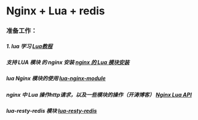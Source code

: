 # Nginx + Lua + redis


### 准备工作：
##### 1. lua 学习  [Lua教程](http://www.runoob.com/lua/lua-data-types.html)

##### 支持 LUA 模块 的 nginx 安装 [nginx 的 Lua  模块安装](https://github.com/zhuangjiesen/nginx-redis-lua/blob/master/nginx%20的%20Lua%20%20模块安装.md)

##### lua Nginx 模块的使用 [lua-nginx-module](https://github.com/openresty/lua-nginx-module#readme)
##### nginx 中 Lua 操作http请求，以及一些模块的操作（开涛博客） [Nginx Lua API](http://jinnianshilongnian.iteye.com/blog/2186448)

##### lua-resty-redis 模块 [lua-resty-redis](https://github.com/openresty/lua-resty-redis#status)
 
 
 

